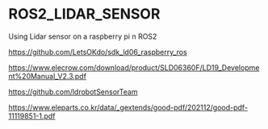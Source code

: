 # ROS2_LIDAR_SENSOR

Using Lidar sensor on a raspberry pi n ROS2


https://github.com/LetsOKdo/sdk_ld06_raspberry_ros

https://www.elecrow.com/download/product/SLD06360F/LD19_Development%20Manual_V2.3.pdf

https://github.com/ldrobotSensorTeam

https://www.eleparts.co.kr/data/_gextends/good-pdf/202112/good-pdf-11119851-1.pdf
